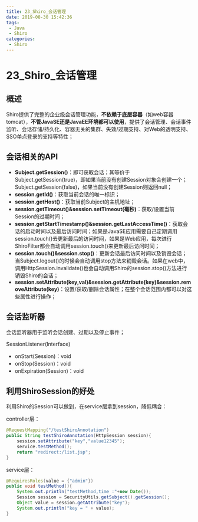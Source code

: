 ```yaml
---
title: 23_Shiro_会话管理
date: 2019-08-30 15:42:36
tags: 
 - Java
 - Shiro
categories:
 - Shiro
---
```


# 23_Shiro_会话管理

## 概述

Shiro提供了完整的企业级会话管理功能，**不依赖于底层容器**（如web容器tomcat），**不管JavaSE还是JavaEE环境都可以使用**，提供了会话管理、会话事件监听、会话存储/持久化、容器无关的集群、失效/过期支持、对Web的透明支持、SSO单点登录的支持等特性；



## 会话相关的API

- **Subject.getSession()**：即可获取会话；其等价于Subject.getSession(true)，即如果当前没有创建Session对象会创建一个；Subject.getSession(false)，如果当前没有创建Session则返回null；
- **session.getId()**：获取当前会话的唯一标识；
- **session.getHost()**：获取当前Subject的主机地址；
- **session.getTimeout()&session.setTimeout(毫秒)**：获取/设置当前Session的过期时间；
- **session.getStartTimestamp()&session.getLastAccessTime()**：获取会话的启动时间以及最后访问时间；如果是JavaSE应用需要自己定期调用session.touch()去更新最后的访问时间，如果是Web应用，每次进行ShiroFilter都会自动调用session.touch()来更新最后访问时间；
- **session.touch()&session.stop()**：更新会话最后访问时间以及销毁会话；当Subject.logout()的时候会自动调用stop方法来销毁会话。如果在web中，调用HttpSession.invalidate()也会自动调用Shiro的session.stop()方法进行销毁Shiro的会话；
- **session.setAttribute(key,val)&session.getAttribute(key)&session.removeAttribute(key)**：设置/获取/删除会话属性；在整个会话范围内都可以对这些属性进行操作；



## 会话监听器

会话监听器用于监听会话创建、过期以及停止事件；

SessionListener(Interface)

- onStart(Session)：void
- onStop(Session)：void
- onExpiration(Session)：void



## 利用ShiroSession的好处

利用Shiro的Session可以做到，在service层拿到session，降低耦合：

controller层：

```java
@RequestMapping("/testShiroAnnotation")
public String testShiroAnnotation(HttpSession session){
    session.setAttribute("key","value12345");
    service.testMethod();
    return "redirect:/list.jsp";
}
```

service层：

```java
@RequiresRoles(value = {"admin"})
public void testMethod(){
    System.out.println("testMethod,time :"+new Date());
    Session session = SecurityUtils.getSubject().getSession();
    Object value = session.getAttribute("key");
    System.out.println("key = " + value);
}
```



